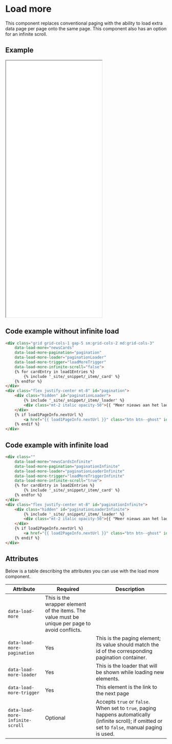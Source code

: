 # Load more

This component replaces conventional paging with the ability to load extra data page per page onto the same page.
This component also has an option for an infinite scroll.

## Example

<iframe src="../examples/loadmore_page1.html" height="800"></iframe>

## Code example without infinite load

```HTML
<div class="grid grid-cols-1 gap-5 sm:grid-cols-2 md:grid-cols-3"
    data-load-more="newsCards"
    data-load-more-pagination="pagination"
    data-load-more-loader="paginationLoader"
    data-load-more-trigger="loadMoreTrigger"
    data-load-more-infinite-scroll="false">
    {% for cardEntry in load1Entries %}
        {% include '_site/_snippet/_item/_card' %}
    {% endfor %}
</div>
<div class="flex justify-center mt-8" id="pagination">
    <div class="hidden" id="paginationLoader">
        {% include '_site/_snippet/_item/_loader' %}
        <div class="mt-2 italic opacity-50">{{ "Meer nieuws aan het laden"|t }}</div>
    </div>
    {% if load1PageInfo.nextUrl %}
        <a href="{{ load1PageInfo.nextUrl }}" class="btn btn--ghost" id="loadMoreTrigger">{{ "Bekijk meer nieuws"|t }}</a>
    {% endif %}
</div>
```

## Code example with infinite load

```HTML
<div class=""
    data-load-more="newsCardsInfinite"
    data-load-more-pagination="paginationInfinite"
    data-load-more-loader="paginationLoaderInfinite"
    data-load-more-trigger="loadMoreTriggerInfinite"
    data-load-more-infinite-scroll="true">
    {% for cardEntry in load2Entries %}
        {% include '_site/_snippet/_item/_card' %}
    {% endfor %}
</div>
<div class="flex justify-center mt-8" id="paginationInfinite">
    <div class="hidden" id="paginationLoaderInfinite">
        {% include '_site/_snippet/_item/_loader' %}
        <div class="mt-2 italic opacity-50">{{ "Meer nieuws aan het laden"|t }}</div>
    </div>
    {% if load2PageInfo.nextUrl %}
        <a href="{{ load2PageInfo.nextUrl }}" class="btn btn--ghost" id="loadMoreTriggerInfinite">{{ "Bekijk meer nieuws"|t }}</a>
    {% endif %}
</div>
```

## Attributes

Below is a table describing the attributes you can use with the load more component.

| Attribute                        | Required                                                                                        | Description                                                                                                                                         |
| -------------------------------- | ----------------------------------------------------------------------------------------------- | --------------------------------------------------------------------------------------------------------------------------------------------------- |
| `data-load-more`                 | This is the wrapper element of the items. The value must be unique per page to avoid conflicts. |
| `data-load-more-pagination`      | Yes                                                                                             | This is the paging element; its value should match the id of the corresponding pagination container.                                                |
| `data-load-more-loader`          | Yes                                                                                             | This is the loader that will be shown while loading new elements.                                                                                   |
| `data-load-more-trigger`         | Yes                                                                                             | This element is the link to the next page                                                                                                           |
| `data-load-more-infinite-scroll` | Optional                                                                                        | Accepts `true` or `false`. When set to `true`, paging happens automatically (infinite scroll); if omitted or set to `false`, manual paging is used. |
